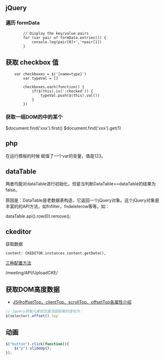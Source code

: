 ## jQuery

### 遍历 formData

```
		// Display the key/value pairs
		for (var pair of formData.entries()) {
			console.log(pair[0]+','+pair[1])
		}
```

## 获取 checkbox 值
```
	var checkboxes = $('[name=type]')
		var typeVal = []

		checkboxes.each(function() {
			if($(this).is(':checked')) {
				typeVal.push($(this).val())
			}
		})

```

### 获取一组DOM的中的某个

$document.find('xxx').first()
$document.find('xxx').get(1)


## php
<assign name="var" value="123" />
在运行模板的时候 赋值了一个var的变量，值是123。


## dataTable
两者均能对dataTable进行初始化，但是当判断DataTable==dataTable的结果为false。

原因是：DataTable是老数据表构造，它返回一个jQuery对象。这个jQuery对象是丰富的的API方法，如fnfilter，fndeleterow等等。如：

dataTable.api().row(0).remove();


## ckeditor
获取数据
```
content: CKEDITOR.instances.content.getData(),
```

[三种配置方法](http://www.programgo.com/article/1445462398/)

/meeting/API/UploadCKE/



## 获取DOM高度数据
- [JS中offsetTop、clientTop、scrollTop、offsetTop各属性介绍](http://www.frontopen.com/894.html)

```js
// jquery获取元素到页面顶部距离的语句为：
$(selector).offset().top
```

## 动画
```js
$("button").click(function(){
    $("p").slideUp();
});
```
